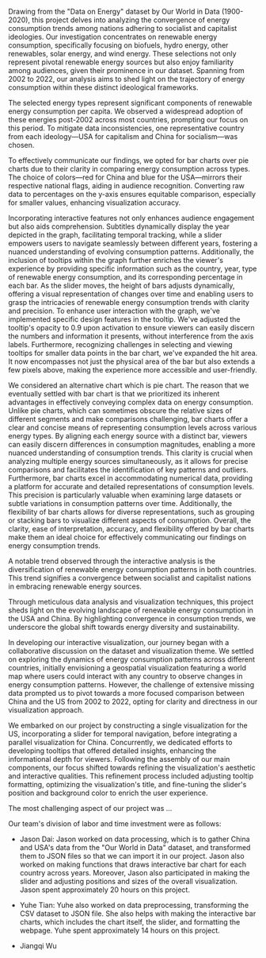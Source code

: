 Drawing from the "Data on Energy" dataset by Our World in Data (1900-2020), this project delves into analyzing the convergence of energy consumption trends among nations adhering to socialist and capitalist ideologies. Our investigation concentrates on renewable energy consumption, specifically focusing on biofuels, hydro energy, other renewables, solar energy, and wind energy. These selections not only represent pivotal renewable energy sources but also enjoy familiarity among audiences, given their prominence in our dataset. Spanning from 2002 to 2022, our analysis aims to shed light on the trajectory of energy consumption within these distinct ideological frameworks.

The selected energy types represent significant components of renewable energy consumption per capita. We observed a widespread adoption of these energies post-2002 across most countries, prompting our focus on this period. To mitigate data inconsistencies, one representative country from each ideology—USA for capitalism and China for socialism—was chosen.

To effectively communicate our findings, we opted for bar charts over pie charts due to their clarity in comparing energy consumption across types. The choice of colors—red for China and blue for the USA—mirrors their respective national flags, aiding in audience recognition. Converting raw data to percentages on the y-axis ensures equitable comparison, especially for smaller values, enhancing visualization accuracy. 

Incorporating interactive features not only enhances audience engagement but also aids comprehension. Subtitles dynamically display the year depicted in the graph, facilitating temporal tracking, while a slider empowers users to navigate seamlessly between different years, fostering a nuanced understanding of evolving consumption patterns. Additionally, the inclusion of tooltips within the graph further enriches the viewer's experience by providing specific information such as the country, year, type of renewable energy consumption, and its corresponding percentage in each bar. As the slider moves, the height of bars adjusts dynamically, offering a visual representation of changes over time and enabling users to grasp the intricacies of renewable energy consumption trends with clarity and precision. To enhance user interaction with the graph, we've implemented specific design features in the tooltip. We've adjusted the tooltip's opacity to 0.9 upon activation to ensure viewers can easily discern the numbers and information it presents, without interference from the axis labels. Furthermore, recognizing challenges in selecting and viewing tooltips for smaller data points in the bar chart, we've expanded the hit area. It now encompasses not just the physical area of the bar but also extends a few pixels above, making the experience more accessible and user-friendly.

We considered an alternative chart which is pie chart. The reason that we eventually settled with bar chart is that we prioritized its inherent advantages in effectively conveying complex data on energy consumption. Unlike pie charts, which can sometimes obscure the relative sizes of different segments and make comparisons challenging, bar charts offer a clear and concise means of representing consumption levels across various energy types. By aligning each energy source with a distinct bar, viewers can easily discern differences in consumption magnitudes, enabling a more nuanced understanding of consumption trends. This clarity is crucial when analyzing multiple energy sources simultaneously, as it allows for precise comparisons and facilitates the identification of key patterns and outliers. Furthermore, bar charts excel in accommodating numerical data, providing a platform for accurate and detailed representations of consumption levels. This precision is particularly valuable when examining large datasets or subtle variations in consumption patterns over time. Additionally, the flexibility of bar charts allows for diverse representations, such as grouping or stacking bars to visualize different aspects of consumption. Overall, the clarity, ease of interpretation, accuracy, and flexibility offered by bar charts make them an ideal choice for effectively communicating our findings on energy consumption trends.

A notable trend observed through the interactive analysis is the diversification of renewable energy consumption patterns in both countries. This trend signifies a convergence between socialist and capitalist nations in embracing renewable energy sources.

Through meticulous data analysis and visualization techniques, this project sheds light on the evolving landscape of renewable energy consumption in the USA and China. By highlighting convergence in consumption trends, we underscore the global shift towards energy diversity and sustainability.

In developing our interactive visualization, our journey began with a collaborative discussion on the dataset and visualization theme. We settled on exploring the dynamics of energy consumption patterns across different countries, initially envisioning a geospatial visualization featuring a world map where users could interact with any country to observe changes in energy consumption patterns. However, the challenge of extensive missing data prompted us to pivot towards a more focused comparison between China and the US from 2002 to 2022, opting for clarity and directness in our visualization approach.

We embarked on our project by constructing a single visualization for the US, incorporating a slider for temporal navigation, before integrating a parallel visualization for China. Concurrently, we dedicated efforts to developing tooltips that offered detailed insights, enhancing the informational depth for viewers. Following the assembly of our main components, our focus shifted towards refining the visualization's aesthetic and interactive qualities. This refinement process included adjusting tooltip formatting, optimizing the visualization's title, and fine-tuning the slider's position and background color to enrich the user experience.

The most challenging aspect of our project was ...

Our team's division of labor and time investment were as follows:

- Jason Dai: Jason worked on data processing, which is to gather China and USA's data from the "Our World in Data" dataset, and transformed them to JSON files so that we can import it in our project. Jason also worked on making functions that draws interactive bar chart for each country across years. Moreover, Jason also participated in making the slider and adjusting positions and sizes of the overall visualization. Jason spent approximately 20 hours on this project.

- Yuhe Tian: Yuhe also worked on data preprocessing, transforming the CSV dataset to JSON file. She also helps with making the interactive bar charts, which includes the chart itself, the slider, and formatting the webpage. Yuhe spent approximately 14 hours on this project.

- Jiangqi Wu

